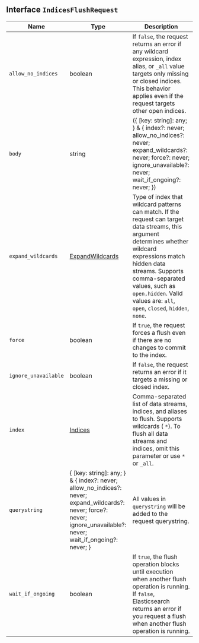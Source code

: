 ## Interface `IndicesFlushRequest`

| Name | Type | Description |
| - | - | - |
| `allow_no_indices` | boolean | If `false`, the request returns an error if any wildcard expression, index alias, or `_all` value targets only missing or closed indices. This behavior applies even if the request targets other open indices. |
| `body` | string | ({ [key: string]: any; } & { index?: never; allow_no_indices?: never; expand_wildcards?: never; force?: never; ignore_unavailable?: never; wait_if_ongoing?: never; }) | All values in `body` will be added to the request body. |
| `expand_wildcards` | [ExpandWildcards](./ExpandWildcards.md) | Type of index that wildcard patterns can match. If the request can target data streams, this argument determines whether wildcard expressions match hidden data streams. Supports comma-separated values, such as `open,hidden`. Valid values are: `all`, `open`, `closed`, `hidden`, `none`. |
| `force` | boolean | If `true`, the request forces a flush even if there are no changes to commit to the index. |
| `ignore_unavailable` | boolean | If `false`, the request returns an error if it targets a missing or closed index. |
| `index` | [Indices](./Indices.md) | Comma-separated list of data streams, indices, and aliases to flush. Supports wildcards ( `*`). To flush all data streams and indices, omit this parameter or use `*` or `_all`. |
| `querystring` | { [key: string]: any; } & { index?: never; allow_no_indices?: never; expand_wildcards?: never; force?: never; ignore_unavailable?: never; wait_if_ongoing?: never; } | All values in `querystring` will be added to the request querystring. |
| `wait_if_ongoing` | boolean | If `true`, the flush operation blocks until execution when another flush operation is running. If `false`, Elasticsearch returns an error if you request a flush when another flush operation is running. |
